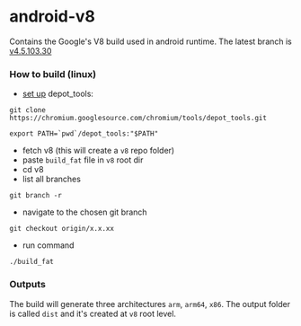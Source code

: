 # android-v8
Contains the Google's V8 build used in android runtime. The latest branch is [v4.5.103.30](https://github.com/NativeScript/android-v8/tree/v4.5.103.30)

### How to build (linux)

* [set up](https://www.chromium.org/developers/how-tos/install-depot-tools) depot_tools: 
```
git clone https://chromium.googlesource.com/chromium/tools/depot_tools.git

export PATH=`pwd`/depot_tools:"$PATH"
```

* fetch v8 (this will create a `v8` repo folder)
* paste `build_fat` file in `v8` root dir
* cd v8
* list all branches
```
git branch -r
```
* navigate to the chosen git branch 
```
git checkout origin/x.x.xx
```
* run command
```
./build_fat
```

### Outputs

The build will generate three architectures `arm`, `arm64`, `x86`. The output folder is called `dist` and it's created at `v8` root level.